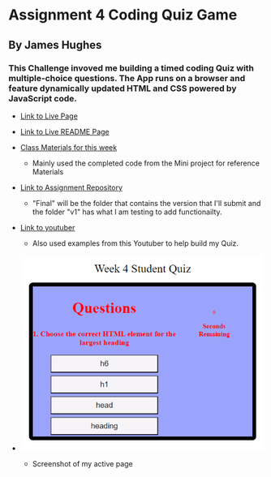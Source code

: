 # Assignment 4 Coding Quiz Game 
## By James Hughes
### This Challenge invoved me building a timed coding Quiz with multiple-choice questions. The App runs on a browser and feature dynamically updated HTML and CSS powered by JavaScript code.
 * [Link to Live Page](https://jameshughes2009.github.io/assignment-4/Final/)

* [Link to Live README Page](https://jameshughes2009.github.io/assignment-4/)

 * [Class Materials for this week](https://github.com/Jameshughes2009/Firstday)
    * Mainly used the completed code from the Mini project for reference Materials


* [Link to Assignment Repository](https://github.com/Jameshughes2009/assignment-4)
    * "Final" will be the folder that contains the version that I'll submit and the folder "v1" has what I am testing to add functionailty.

* [Link to youtuber](https://www.youtube.com/@GreatStackDev)
    * Also used examples from this Youtuber to help build my Quiz.
    
* ![Screenshot 2024-01-27 150320](https://github.com/Jameshughes2009/assignment-4/blob/main/Final/images/Screenshot%202024-01-28%20113101.png?raw=true)
    * Screenshot of my active page